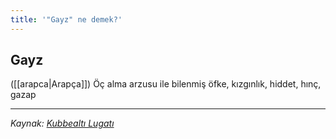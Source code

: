 ```yaml
---
title: '"Gayz" ne demek?'
---
```


## Gayz
([[arapca|Arapça]]) Öç alma arzusu ile bilenmiş öfke, kızgınlık, hiddet, hınç, gazap

---
*Kaynak: [Kubbealtı Lugatı](https://lugatim.com/s/gayz)*